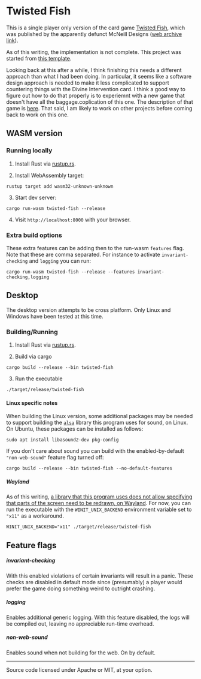 # Twisted Fish

This is a single player only version of the card game [Twisted Fish](https://boardgamegeek.com/boardgame/24447/twisted-fish), which was published by the apparently defunct McNeill Designs ([web archive link](https://web.archive.org/web/20120215164041/http://www.mcneilldesigns.com/)).

As of this writing, the implementation is not complete. This project was started from [this template](https://github.com/Ryan1729/cross-platform-template).

Looking back at this after a while, I think finishing this needs a different approach than what I had been doing. In particular, it seems like a software design approach is needed to make it less complicated to support countering things with the Divine Intervention card. I think a good way to figure out how to do that properly is to experiemnt with a new game that doesn't have all the baggage.coplication of this one. The description of that game is [here](docs/Count-your-counters-README.md). That said, I am likely to work on other projects before coming back to work on this one.

## WASM version

### Running locally

1. Install Rust via [rustup.rs](https://rustup.rs).

2. Install WebAssembly target:
```
rustup target add wasm32-unknown-unknown
```
3. Start dev server:
```
cargo run-wasm twisted-fish --release
```
4. Visit `http://localhost:8000` with your browser.

### Extra build options

These extra features can be adding then to the run-wasm `features` flag. Note that these are comma separated. For instance to activate `invariant-checking` and `logging` you can run:
```
cargo run-wasm twisted-fish --release --features invariant-checking,logging
```
## Desktop

The desktop version attempts to be cross platform. Only Linux and Windows have been tested at this time.

### Building/Running

1. Install Rust via [rustup.rs](https://rustup.rs).

2. Build via cargo
```
cargo build --release --bin twisted-fish
```
3. Run the executable
```
./target/release/twisted-fish
```

#### Linux specific notes

When building the Linux version, some additional packages may be needed to support building the [`alsa`](https://github.com/diwic/alsa-rs) library this program uses for sound, on Linux.
On Ubuntu, these packages can be installed as follows:

```
sudo apt install libasound2-dev pkg-config
```

If you don't care about sound you can build with the enabled-by-default `"non-web-sound"` feature flag turned off:

```
cargo build --release --bin twisted-fish --no-default-features
```

##### Wayland
As of this writing, [a library that this program uses does not allow specifying that parts of the screen need to be redrawn, on Wayland](https://github.com/john01dav/softbuffer/issues/9).
For now, you can run the executable with the `WINIT_UNIX_BACKEND` environment variable set to `"x11"` as a workaround.

```
WINIT_UNIX_BACKEND="x11" ./target/release/twisted-fish
```

## Feature flags

##### invariant-checking

With this enabled violations of certain invariants will result in a panic. These checks are disabled in default mode since (presumably) a player would prefer the game doing something weird to outright crashing.

##### logging

Enables additional generic logging. With this feature disabled, the logs will be compiled out, leaving no appreciable run-time overhead.

##### non-web-sound

Enables sound when not building for the web. On by default.

___

Source code licensed under Apache or MIT, at your option.
